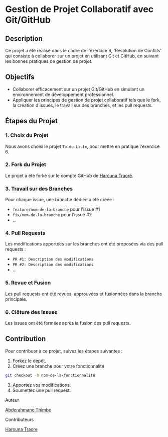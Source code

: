 
# Gestion de Projet Collaboratif avec Git/GitHub

## Description
Ce projet a été réalisé dans le cadre de l'exercice 6, 'Résolution de Conflits' qui consiste à collaborer sur un projet en utilisant Git et GitHub, en suivant les bonnes pratiques de gestion de projet.

## Objectifs
- Collaborer efficacement sur un projet Git/GitHub en simulant un environnement de développement professionnel.
- Appliquer les principes de gestion de projet collaboratif tels que le fork, la création d'issues, le travail sur des branches, et les pull requests.

## Étapes du Projet

### 1. Choix du Projet
Nous avons choisi le projet `To-do-Liste`, pour mettre en pratique l'exercice 6.

### 2. Fork du Projet
Le projet a été forké sur le compte GitHub de [Harouna Traoré](https://github.com/HarounaTraore/).


### 3. Travail sur des Branches
Pour chaque issue, une branche dédiée a été créée :
- `feature/nom-de-la-branche` pour l'issue #1
- `fix/nom-de-la-branche` pour l'issue #2
- ...

### 4. Pull Requests
Les modifications apportées sur les branches ont été proposées via des pull requests :
- `PR #1: Description des modifications`
- `PR #2: Description des modifications`
- ...

### 5. Revue et Fusion
Les pull requests ont été revues, approuvées et fusionnées dans la branche principale.

### 6. Clôture des Issues
Les issues ont été fermées après la fusion des pull requests.

## Contribution
Pour contribuer à ce projet, suivez les étapes suivantes :
1. Forkez le dépôt.
2. Créez une branche pour votre fonctionnalité 

```bash
git checkout -b nom-de-la-fonctionnalité
```
3. Apportez vos modifications.
4. Soumettez une pull request.

Auteur

[Abderahmane Thimbo](https://github.com/AbderahmaneThimbo/)

Contributeurs

[Harouna Traore](https://github.com/HarounaTraore/)
